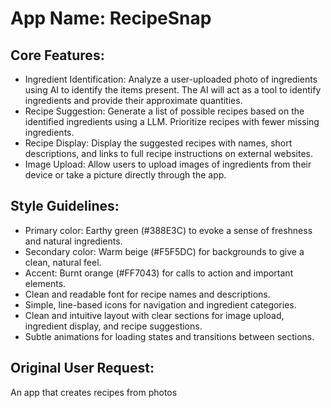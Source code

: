 # **App Name**: RecipeSnap

## Core Features:

- Ingredient Identification: Analyze a user-uploaded photo of ingredients using AI to identify the items present. The AI will act as a tool to identify ingredients and provide their approximate quantities.
- Recipe Suggestion: Generate a list of possible recipes based on the identified ingredients using a LLM. Prioritize recipes with fewer missing ingredients.
- Recipe Display: Display the suggested recipes with names, short descriptions, and links to full recipe instructions on external websites.
- Image Upload: Allow users to upload images of ingredients from their device or take a picture directly through the app.

## Style Guidelines:

- Primary color: Earthy green (#388E3C) to evoke a sense of freshness and natural ingredients.
- Secondary color: Warm beige (#F5F5DC) for backgrounds to give a clean, natural feel.
- Accent: Burnt orange (#FF7043) for calls to action and important elements.
- Clean and readable font for recipe names and descriptions.
- Simple, line-based icons for navigation and ingredient categories.
- Clean and intuitive layout with clear sections for image upload, ingredient display, and recipe suggestions.
- Subtle animations for loading states and transitions between sections.

## Original User Request:
An app that creates recipes from photos
  